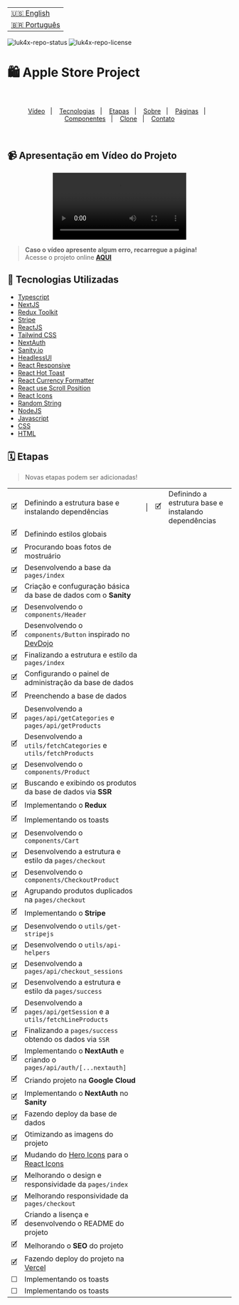 <table align="right">
  <tr>
    <td>
      <a href="readme-en.md">🇺🇸 English</a>
    </td>
  </tr>
  <tr>
    <td>
      <a href="README.md">🇧🇷 Português</a>
    </td>
  </tr>
</table>

![luk4x-repo-status](https://img.shields.io/badge/status-developing-lightgrey?style=for-the-badge&logo=headspace&logoColor=yellow&color=lightgrey)
![luk4x-repo-license](https://img.shields.io/github/license/Luk4x/apple-store?style=for-the-badge&logo=unlicense&logoColor=lightgrey)
# 🛍️ Apple Store Project

<br>
<p align="center">
  <a href="#-apresentação-em-vídeo-do-projeto">Vídeo</a>&nbsp;&nbsp;&nbsp;|&nbsp;&nbsp;&nbsp;
  <a href="#-tecnologias-utilizadas">Tecnologias</a>&nbsp;&nbsp;&nbsp;|&nbsp;&nbsp;&nbsp;
  <a href="#%EF%B8%8F-etapas">Etapas</a>&nbsp;&nbsp;&nbsp;|&nbsp;&nbsp;&nbsp;
  <a href="#-sobre">Sobre</a>&nbsp;&nbsp;&nbsp;|&nbsp;&nbsp;&nbsp;
  <a href="#-páginas-e-rotas">Páginas</a>&nbsp;&nbsp;&nbsp;|&nbsp;&nbsp;&nbsp;
  <a href="#-demais-componentes">Componentes</a>&nbsp;&nbsp;&nbsp;|&nbsp;&nbsp;&nbsp;
  <a href="#-clonando-o-projeto">Clone</a>&nbsp;&nbsp;&nbsp;|&nbsp;&nbsp;&nbsp;
  <a href="#-contato-dos-contribuintes">Contato</a>
</p>
<br>

## 📹 Apresentação em Vídeo do Projeto
<div align="center">
  <video src="https://user-images.githubusercontent.com/86276393/212575676-5bdf0e59-e2d9-41e8-9019-a62f8aba4b91.mp4" />
</div>

> **Caso o vídeo apresente algum erro, recarregue a página!**<br>
> Acesse o projeto online **[AQUI]()**

## 🚀 Tecnologias Utilizadas

- [Typescript](https://www.typescriptlang.org/)
- [NextJS](https://nextjs.org/)
- [Redux Toolkit](https://redux.js.org/)
- [Stripe](https://stripe.com/en-br)
- [ReactJS](https://pt-br.reactjs.org)
- [Tailwind CSS](https://tailwindcss.com/)
- [NextAuth](https://next-auth.js.org/)
- [Sanity.io](https://www.sanity.io/)
- [HeadlessUI](https://headlessui.com/)
- [React Responsive](https://www.npmjs.com/package/react-responsive)
- [React Hot Toast](https://react-hot-toast.com/)
- [React Currency Formatter](https://www.npmjs.com/package/react-currency-formatter)
- [React use Scroll Position](https://www.npmjs.com/package/react-use-scroll-position)
- [React Icons](https://react-icons.github.io/react-icons/)
- [Random String](https://www.npmjs.com/package/random-string)
- [NodeJS](https://nodejs.org)
- [Javascript](https://developer.mozilla.org/en-US/docs/Web/JavaScript)
- [CSS](https://developer.mozilla.org/en-US/docs/Web/CSS)
- [HTML](https://developer.mozilla.org/en-US/docs/Web/HTML)

## 🗓️ Etapas

> Novas etapas podem ser adicionadas!

<table align="center" height="100%">
  <tr>
    <td>
      🗹
    </td>
    <td>
      Definindo a estrutura base e instalando dependências
    </td>
    <td>
      |
    </td>
    <td>
      🗹
    </td>
    <td>
      Definindo a estrutura base e instalando dependências
    </td>
  </tr>
  <tr>
    <td>
      🗹
    </td>
    <td>
      Definindo estilos globais
    </td>
  </tr>
  <tr>
    <td>
      🗹
    </td>
    <td>
      Procurando boas fotos de mostruário
    </td>
  </tr>
  <tr>
    <td>
      🗹
    </td>
    <td>
      Desenvolvendo a base da <code>pages/index</code>
    </td>
  </tr>
  <tr>
    <td>
      🗹
    </td>
    <td>
      Criação e confuguração básica da base de dados com o <b>Sanity</b>
    </td>
  </tr>
  <tr>
    <td>
      🗹
    </td>
    <td>
      Desenvolvendo o <code>components/Header</code>
    </td>
  </tr>
  <tr>
    <td>
      🗹
    </td>
    <td>
      Desenvolvendo o <code>components/Button</code> inspirado no <a href="https://devdojo.com/tailwindcss/buttons">DevDojo</a>
    </td>
  </tr>
  <tr>
    <td>
      🗹
    </td>
    <td>
      Finalizando a estrutura e estilo da <code>pages/index</code>
    </td>
  </tr>
  <tr>
    <td>
      🗹
    </td>
    <td>
      Configurando o painel de administração da base de dados
    </td>
  </tr>
  <tr>
    <td>
      🗹
    </td>
    <td>
      Preenchendo a base de dados
    </td>
  </tr>
  <tr>
    <td>
      🗹
    </td>
    <td>
      Desenvolvendo a <code>pages/api/getCategories</code> e <code>pages/api/getProducts</code>
    </td>
  </tr>
  <tr>
    <td>
      🗹
    </td>
    <td>
      Desenvolvendo a <code>utils/fetchCategories</code> e <code>utils/fetchProducts</code> 
    </td>
  </tr>
  <tr>
    <td>
      🗹
    </td>
    <td>
      Desenvolvendo o <code>components/Product</code>
    </td>
  </tr>
  <tr>
    <td>
      🗹
    </td>
    <td>
      Buscando e exibindo os produtos da base de dados via <b>SSR</b>
    </td>
  </tr>
  <tr>
    <td>
      🗹
    </td>
    <td>
      Implementando o <b>Redux</b>
    </td>
  </tr>
  <tr>
    <td>
      🗹
    </td>
    <td>
      Implementando os toasts
    </td>
  </tr>
  <tr>
    <td>
      🗹
    </td>
    <td>
      Desenvolvendo o <code>components/Cart</code>
    </td>
  </tr>
  <tr>
    <td>
      🗹
    </td>
    <td>
      Desenvolvendo a estrutura e estilo da <code>pages/checkout</code>
    </td>
  </tr>
  <tr>
    <td>
      🗹
    </td>
    <td>
      Desenvolvendo o <code>components/CheckoutProduct</code>
    </td>
  </tr>
  <tr>
    <td>
      🗹
    </td>
    <td>
      Agrupando produtos duplicados na <code>pages/checkout</code>
    </td>
  </tr>
  <tr>
    <td>
      🗹
    </td>
    <td>
      Implementando o <b>Stripe</b>
    </td>
  </tr>
  <tr>
    <td>
      🗹
    </td>
    <td>
      Desenvolvendo o <code>utils/get-stripejs</code>
    </td>
  </tr>
  <tr>
    <td>
      🗹
    </td>
    <td>
      Desenvolvendo o <code>utils/api-helpers</code>
    </td>
  </tr>
  <tr>
    <td>
      🗹
    </td>
    <td>
      Desenvolvendo a <code>pages/api/checkout_sessions</code>
    </td>
  </tr>
  <tr>
    <td>
      🗹
    </td>
    <td>
      Desenvolvendo a estrutura e estilo da <code>pages/success</code>
    </td>
  </tr>
  <tr>
    <td>
      🗹
    </td>
    <td>
      Desenvolvendo a <code>pages/api/getSession</code> e a <code>utils/fetchLineProducts</code>
    </td>
  </tr>
  <tr>
    <td>
      🗹
    </td>
    <td>
      Finalizando a <code>pages/success</code> obtendo os dados via <code>SSR</code>
    </td>
  </tr>
  <tr>
    <td>
      🗹
    </td>
    <td>
      Implementando o <b>NextAuth</b> e criando o <code>pages/api/auth/[...nextauth]</code>
    </td>
  </tr>
  <tr>
    <td>
      🗹
    </td>
    <td>
      Criando projeto na <b>Google Cloud</b>
    </td>
  </tr>
  <tr>
    <td>
      🗹
    </td>
    <td>
      Implementando o <b>NextAuth</b> no <b>Sanity</b>
    </td>
  </tr>
  <tr>
    <td>
      🗹
    </td>
    <td>
      Fazendo deploy da base de dados
    </td>
  </tr>
  <tr>
    <td>
      🗹
    </td>
    <td>
      Otimizando as imagens do projeto
    </td>
  </tr>
  <tr>
    <td>
      🗹
    </td>
    <td>
      Mudando do <a href="https://heroicons.com/">Hero Icons</a> para o <a href="https://react-icons.github.io/react-icons/">React Icons</a>
    </td>
  </tr>
  <tr>
    <td>
      🗹
    </td>
    <td>
      Melhorando o design e responsividade da <code>pages/index</code>
    </td>
  </tr>
  <tr>
    <td>
      🗹
    </td>
    <td>
      Melhorando responsividade da <code>pages/checkout</code>
    </td>
  </tr>
  <tr>
    <td>
      🗹
    </td>
    <td>
      Criando a lisença e desenvolvendo o README do projeto
    </td>
  </tr>
  <tr>
    <td>
      🗹
    </td>
    <td>
      Melhorando o <b>SEO</b> do projeto
    </td>
  </tr>
  <tr>
    <td>
      🗹
    </td>
    <td>
      Fazendo deploy do projeto na <a href="https://vercel.com">Vercel</a>
    </td>
  </tr>
  <tr>
    <td>
      ☐
    </td>
    <td>
      Implementando os toasts
    </td>
  </tr>
  <tr>
    <td>
      ☐
    </td>
    <td>
      Implementando os toasts
    </td>
  </tr>
</table>

## 📝 Sobre

> Assistir o vídeo acima e/ou acessar o projeto online ajudará na compreensão da explicação!

A aplicação se consiste principalmente em ser um E-Commerce da Apple, simulando um fluxo de compra completo, onde o usuário pode ou não se autenticar através de sua conta Google, adicionar e remover produtos do seu carrinho, simular o pagamento desses produtos através do ambiente de testes do Stripe, e ao final será redirecionado para uma página de confirmação e agradecimento.
E digo principalmente, pois esse projeto está em constante evolução, como pode ser conferida na sessão de [Etapas](#%EF%B8%8F-etapas), podendo ser também um clone de algumas páginas da Apple, e tendo outros destaques.<br>

Aprendi e continuo aprendendo bastante durante o desenvolvimento desse projeto, e meu propósito durante o seu desenvolvimento é me aprofundar cada vez mais em Next, Typescript, Redux e Tailwind.

### 📄 Páginas e Rotas

#### A aplicação tem um total de 3 componentes de página, sendo eles:

  - `pages/index`: Essa é a Home da aplicação, onde o usuário pode efetuar o LogIn/LogOut, e adicionar produtos ao carrinho. Os produtos são buscados da base de dados utilizando o conceito de **SSR**.
  - `pages/checkout`: Essa é a página de revisão da compra, onde o usuário pode remover produtos do carrinho e seguir com o pagamento, sendo redirecionado para o ambiente de teste do Stripe - uma página de pagamento.
  - `pages/success`: Após ter preenchido os dados e efetuado o pagamento na página do Stripe, o usuário será redirecionado para essa página, que é a de confirmação e agradecimento pela compra.
 
#### A aplicação tem um total de 5 componentes de rota, sendo eles:

  - `pages/api/auth/[...nextauth]`: Esse é o arquivo de configurações globais do NextAuth.
  - `pages/api/checkout_sessions`: Essa rota é responsável por transformar os dados da compra recebidos no formato que o Stripe exige, e criar uma sessão no Stripe para o usuário. _Exemplo de uso:_ `pages/checkout`.
  - `pages/api/getCategories`: Essa rota é responsável por retornar as categorias dos produtos da base de dados. _Exemplo de uso:_ `utils/fetchCategories`.
  - `pages/api/getProducts`: Essa rota é responsável por retornar os produtos da base de dados. _Exemplo de uso:_ `utils/fetchProducts`.
  - `pages/api/getSession`: Essa rota é responsável por retornar uma sessão a partir do id recebido. _Exemplo de uso:_ `utils/fetchLineProducts`.

### 📑 Demais Componentes

  - `pages/_app`: Nesse componente ficam configurações globais da aplicação, como os contextos do Redux e do NextAuth que envolvem toda a aplicação, estilos globais, e a renderização dos toasts.
  - `pages/_document`: Resumidamente, nesse componente ficam as configurações de **SEO** da aplicação.

  <br/>

  - `components/Button`: Esse componente é relativo ao botão reaproveitado periodicamente durante a aplicação.
  - `components/Cart`: Esse componente é relativo ao ícone de carrinho que aparece quando existe algum item no carrinho e o scroll está baixo de 400.
  - `components/CheckoutProduct`: Esse componente é relativo aos produtos mostrados na `pages/checkout`.
  - `components/Header`: Esse componente é relativo ao cabeçalho da aplicação.
  - `components/Product`: Esse componente é relativo aos produtos mostrados no `pages/index`.

  <br/>

  - `redux/cartSlice`: Utilizando o Redux, nesse componente está a lógica usada para lidar com as ações de interação do usuário em relação ao sistema de shopping. Ele exporta funções de extrema importância, como `addToCart` e `removeFromCart` (que são autoexplicativas), e valores como `selectCartProducts` (total de produtos no carrinho), e dentre outros, que são usados periodicamente pelo projeto.
  - `redux/store`: Esse é o arquivo de configurações do Redux.

  <br/>

  - `utils/api-helpers`: A ideia desse componente é a de agilizar e reutilizar determinados processos feitos na `pages/api`, componentizando-os nesse componente. Por enquanto ele exporta apenas a `fetchPostJSON`, responsável por agilizar requisições POST.
  - `utils/fetchCategories`: Esse componente responsável por agilizar a busca pelas categorias dos produtos na base de dados.
  - `utils/fetchProducts`: Esse componente responsável por agilizar a busca pelos produtos na base de dados.
  - `utils/fetchLineProducts`: Esse componente, trabalhando em conjunto com a `pages/api/getSession`, é responsável por retornar os produtos baseado no id enviado, e juntos eles realizam a verificação do id e podem retornar 404 caso esteja incorreto.
  - `utils/get-stripejs`: Esse componente é responsável por inicializar o Stripe, usando o **Sigleton Pattern** para não inicializá-lo mais de uma vez.

<br/>

  - `sanity`: Esse é o arquivo de configurações do Sanity. Ele também exporta a `urlFor`, função que auxilia na exibição das imagens dos produtos da base de dados.
  - `apple-store-database`: Essa é a base de dados do projeto, criada utilizando o Sanity.

## 📖 Clonando o Projeto

Para clonar e executar este projeto em seu computador, você precisará do [Git](https://git-scm.com/) e [Node.js v18.12.1](https://nodejs.org/en/) ou superior previamente instalados.<br>
Feito isso, no terminal:

```bash
# Clone esse repositório com:
> git clone https://github.com/Luk4x/apple-store.git

# Entre no repositório com:
> cd apple-store
```

Estando agora na raiz do projeto, crie o arquivo `.env.local`, que deve conter as seguintes variáveis de ambiente:

```bash
NEXT_PUBLIC_BASE_URL=http://localhost:3000
NEXT_PUBLIC_SANITY_DATASET=production
NEXT_PUBLIC_SANITY_PROJECT_ID=eg7o3xb7
SANITY_API_TOKEN=skXfDbS2I0Wq6b3MKAK7Z4YufmzKEgyg2u1uu8z8g5CXJnRLdiG4v3EZ5mn73eKD6YZAnkPtAcfnQdXAwWUXq5njSXalAQB46i4G5YziAMuENoTMTTe2Atpr8Y3jMqwgE7Epb9RATNJE7fpZeOJhLkFbKhfEkkxwkNY9lLuKvmsVQKiPwwQ7

NEXT_PUBLIC_STRIPE_PUBLISHABLE_KEY=suaChavePublicavelNoStripe
STRIPE_SECRET_KEY=suaChaveSecretaNoStripe

GOOGLE_CLIENT_ID=seuIdGoogleCloud
GOOGLE_CLIENT_SECRET=suaChaveSecretaGoogleCloud
NEXTAUTH_URL=http://localhost:3000
NEXTAUTH_SECRET=8d483308855e9b1f26f4076108879cbf
```

Tendo as variáveis de ambiente configuradas:

```bash
# Instale as dependências com:
> npm install
> cd apple-store-database
> npm install

# Execute o projeto com:
> npm run dev
> cd ..
> npm run dev

# Feito isso, você já poderá estar acessando o projeto em: http://localhost:3000
```

## 🤝 Contato dos Contribuintes

<table border="2">
  <tr>
    <td align="center">
      <details>
        <summary>
          <b><a href="https://cursos.alura.com.br/vitrinedev/lucasmacielf">Vitrine.Dev</a> 🪟</b>
          <table>
            <tr>
              <td align="center">
                <a href="https://github.com/Luk4x">
                  <img src="https://avatars.githubusercontent.com/Luk4x" width="150px;" alt="Luk4x Github Photo"/>
                </a>
                <br>
                <a href="https://www.linkedin.com/in/lucasmacielf/">
                  <sub>
                    <b>Lucas Maciel</b>
                  </sub>
                </a>
              </td>
            </tr>
          </table>
        </summary>

| :placard: Vitrine.Dev | Lucas Maciel |
| -------------  | --- |
| :sparkles: Nome        | **🛍️ Apple Store**
| :label: Tecnologias | nextjs, typescript, redux, stripe, reactjs, tailwind css, sanity.io, next-auth, headlessui, react hot toast, random string, react currency formatter, react responsive, react use scroll position, react icons, javascript, css, html
| :camera: Img         | <img src="https://user-images.githubusercontent.com/86276393/212569133-c845f016-df7f-41ee-a3a1-43bbbc2a6669.png#vitrinedev" alt="vitrine.dev thumb" width="100%"/>

</details>
</td>
</tr>
</table>

<p align="right">
  <a href="#%EF%B8%8F-apple-store-project">Voltar ao Topo</a>
</p>

<!--
  add vitrinedev and portfolio-project tag
  Change Repo/Settings/Social Preview
-->
